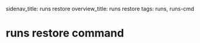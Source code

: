 sidenav_title: runs restore
overview_title: runs restore
tags: runs, runs-cmd

# runs restore command
